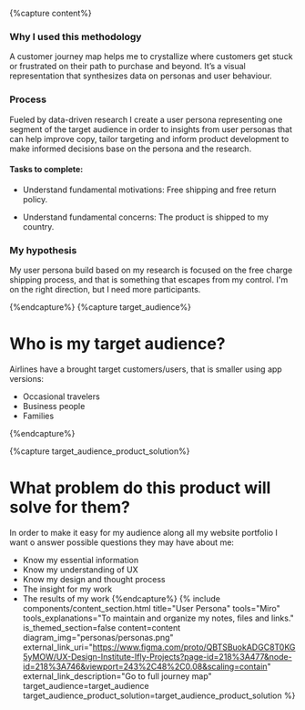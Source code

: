 {%capture content%}
### Why I used this methodology
A customer journey map helps me to crystallize where customers get stuck or frustrated on their path to purchase and beyond. It’s a visual representation that synthesizes data on personas and user behaviour.

### Process
Fueled by data-driven research I create a user persona representing one segment of the target audience in order to insights from user personas that can help improve copy, tailor targeting and inform product development to make informed decisions base on the persona and the research.
#### Tasks to complete:
*  Understand fundamental motivations:
Free shipping and free return policy.

*  Understand fundamental concerns:
The product is shipped to my country.



### My hypothesis
My user persona build based on my research is focused on the free charge shipping process, and that is something that escapes from my control. I'm on the right direction, but I need more participants.

{%endcapture%}
{%capture target_audience%}
# Who is my target audience?

Airlines have a brought target customers/users, that is smaller using app versions:

* Occasional travelers
* Business people
* Families

{%endcapture%}

{%capture target_audience_product_solution%}
# What problem do this product will solve for them?

In order to make it easy for my audience along all my website portfolio I want o answer possible questions they may have about me:

* Know my essential information 
* Know my understanding of UX 
* Know my design and thought process 
* The insight for my work
* The results of my work
{%endcapture%}
{%
include components/content_section.html
title="User Persona"
tools="Miro"
tools_explanations="To maintain and organize my notes, files and links."
is_themed_section=false
content=content
diagram_img="personas/personas.png"
external_link_uri="https://www.figma.com/proto/QBTSBuokADGC8T0KG5yMOW/UX-Design-Institute-Ifly-Projects?page-id=218%3A477&node-id=218%3A746&viewport=243%2C48%2C0.08&scaling=contain"
external_link_description="Go to full journey map"
target_audience=target_audience
target_audience_product_solution=target_audience_product_solution
%}

